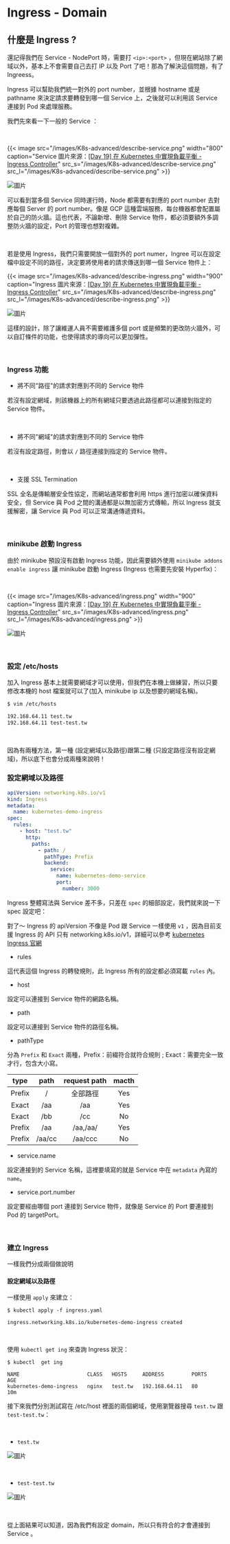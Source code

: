# Ingress - Domain

## 什麼是 Ingress ?

還記得我們在 Service - NodePort 時，需要打 `<ip>:<port>` ，但現在網站除了網域以外，基本上不會需要自己去打 IP 以及 Port 了吧！那為了解決這個問題，有了 Ingreess。

Ingress 可以幫助我們統一對外的 port number，並根據 hostname 或是 pathname 來決定請求要轉發到哪一個 Service 上，之後就可以利用該 Service 連接到 Pod 來處理服務。

我們先來看一下一般的 Service ：

<br>

{{< image src="/images/K8s-advanced/describe-service.png"  width="800" caption="Service 圖片來源：[[Day 19] 在 Kubernetes 中實現負載平衡 - Ingress Controller](https://ithelp.ithome.com.tw/articles/10196261)" src_s="/images/K8s-advanced/describe-service.png" src_l="/images/K8s-advanced/describe-service.png" >}}

![圖片](https://raw.githubusercontent.com/880831ian/kubernetes-tutorial/master/images/describe-service.png)

可以看到當多個 Service 同時運行時，Node 都需要有對應的 port number 去對應每個 Server 的 port number。像是 GCP 這種雲端服務，每台機器都會配置屬於自己的防火牆。這也代表，不論新增、刪除 Service 物件，都必須要額外多調整防火牆的設定，Port 的管理也想對複雜。

<br>

若是使用 Ingress，我們只需要開放一個對外的 port numer，Ingree 可以在設定檔中設定不同的路徑，決定要將使用者的請求傳送到哪一個 Service 物件上：

{{< image src="/images/K8s-advanced/describe-ingress.png"  width="900" caption="Ingress 圖片來源：[[Day 19] 在 Kubernetes 中實現負載平衡 - Ingress Controller](https://ithelp.ithome.com.tw/articles/10196261)" src_s="/images/K8s-advanced/describe-ingress.png" src_l="/images/K8s-advanced/describe-ingress.png" >}}

![圖片](https://raw.githubusercontent.com/880831ian/kubernetes-tutorial/master/images/describe-ingress.png)

這樣的設計，除了讓維運人員不需要維護多個 port 或是頻繁的更改防火牆外，可以自訂條件的功能，也使得請求的導向可以更加彈性。

<br>
	
### Ingress 功能

* 將不同"路徑"的請求對應到不同的 Service 物件

若沒有設定網域，則該機器上的所有網域只要透過此路徑都可以連接到指定的 Service 物件。

<br>

* 將不同"網域"的請求對應到不同的 Service 物件

若沒有設定路徑，則會以 `/` 路徑連接到指定的 Service 物件。

<br>

* 支援 SSL Termination

SSL 全名是傳輸層安全性協定，而網站通常都會利用 https 進行加密以確保資料安全，但 Service 與 Pod 之間的溝通都是以無加密方式傳輸，所以 Ingress 就支援解密，讓 Service 與 Pod 可以正常溝通傳遞資料。

<br>

### minikube 啟動 Ingress

由於 minikube 預設沒有啟動 Ingress 功能，因此需要額外使用 `minikube addons enable ingress` 讓 minikube 啟動 Ingress (Ingress 也需要先安裝 Hyperfix)：

<br>

{{< image src="/images/K8s-advanced/ingress.png"  width="900" caption="Ingress 圖片來源：[[Day 19] 在 Kubernetes 中實現負載平衡 - Ingress Controller](https://ithelp.ithome.com.tw/articles/10196261)" src_s="/images/K8s-advanced/ingress.png" src_l="/images/K8s-advanced/ingress.png" >}}

![圖片](https://raw.githubusercontent.com/880831ian/kubernetes-tutorial/master/images/ingress.png)


<br>

### 設定 /etc/hosts

加入 Ingress 基本上就需要網域才可以使用，但我們在本機上做練習，所以只要修改本機的 host 檔案就可以了(加入 minikube ip 以及想要的網域名稱)。

```sh
$ vim /etc/hosts

192.168.64.11 test.tw
192.168.64.11 test-test.tw
```

<br>

因為有兩種方法，第一種 (設定網域以及路徑)跟第二種 (只設定路徑沒有設定網域)，所以底下也會分成兩種來說明！

### 設定網域以及路徑

```yaml
apiVersion: networking.k8s.io/v1
kind: Ingress
metadata:
  name: kubernetes-demo-ingress
spec:
  rules:
    - host: "test.tw"
      http:
        paths:
          - path: /
            pathType: Prefix
            backend:
              service:
                name: kubernetes-demo-service
                port:
                  number: 3000
```

Ingress 整體寫法與 Service 差不多，只差在 `spec` 的細部設定，我們就來說一下 spec 設定吧：

對了～ Ingress 的 apiVersion 不像是 Pod 跟 Service 一樣使用 `v1` ，因為目前支援 Ingress 的 API 只有 networking.k8s.io/v1，詳細可以參考 [kubernetes Ingress 官網](https://kubernetes.io/docs/concepts/services-networking/ingress/)

* rules

這代表這個 Ingress 的轉發規則，此 Ingress 所有的設定都必須寫載 `rules` 內。

* host

設定可以連接到 Service 物件的網路名稱。

* path

設定可以連接到 Service 物件的路徑名稱。

* pathType

分為 `Prefix` 和 `Exact` 兩種，Prefix：前綴符合就符合規則 ; Exact：需要完全一致才行，包含大小寫。

| type | path | request path | macth | 
| :---: | :---: | :---: | :---: |
| Prefix | / | 全部路徑 | Yes |
| Exact | /aa | /aa | Yes | 
| Exact | /bb | /cc | No | 
| Prefix | /aa | /aa,/aa/ | Yes |
| Prefix | /aa/cc | /aa/ccc | No |

* service.name

設定連接到的 Service 名稱，這裡要填寫的就是 Service 中在 `metadata` 內寫的 `name`。

* service.port.number

設定要經由哪個 port 連接到 Service 物件，就像是 Service 的 Port 要連接到 Pod 的 targetPort。

<br>

### 建立 Ingress 

一樣我們分成兩個做說明

#### 設定網域以及路徑

一樣使用 `apply` 來建立：

```
$ kubectl apply -f ingress.yaml 

ingress.networking.k8s.io/kubernetes-demo-ingress created
```

<br> 

使用 `kubectl get ing` 來查詢 Ingress 狀況：
```
$ kubectl  get ing

NAME                      CLASS   HOSTS     ADDRESS         PORTS   AGE
kubernetes-demo-ingress   nginx   test.tw   192.168.64.11   80      10m
```

接下來我們分別測試寫在 /etc/host 裡面的兩個網域，使用瀏覽器搜尋 `test.tw` 跟 `test-test.tw`：


<br>

* `test.tw`

![圖片](https://raw.githubusercontent.com/880831ian/kubernetes-tutorial/master/images/Shiba-Inu-3.png)

<br>

* `test-test.tw `

![圖片](https://raw.githubusercontent.com/880831ian/kubernetes-tutorial/master/images/Shiba-Inu-4.png)

<br>

從上面結果可以知道，因為我們有設定 domain，所以只有符合的才會連接到 Service 。

<br>
